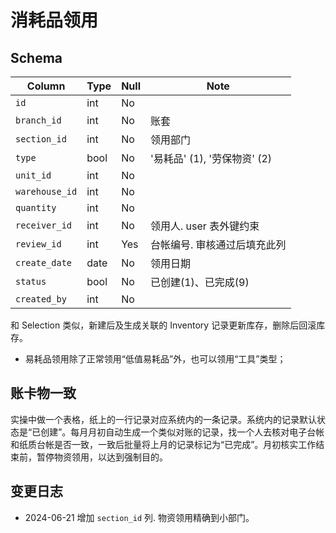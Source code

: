 # 消耗品领用

Schema
---------------------------------------------------------------------------

Column                              | Type      | Null | Note
------------------------------------|-----------|------|-------
`id`                                | int       | No   | 
`branch_id`                         | int       | No   | 账套 
`section_id`                        | int       | No   | 领用部门
`type`                              | bool      | No   | '易耗品' (1), '劳保物资' (2)
`unit_id`                           | int       | No   | 
`warehouse_id`                      | int       | No   | 
`quantity`                          | int       | No   | 
`receiver_id`                       | int       | No   | 领用人. user 表外键约束
`review_id`                         | int       | Yes  | 台帐编号. 审核通过后填充此列
`create_date`                       | date      | No   | 领用日期
`status`                            | bool      | No   | 已创建(1)、已完成(9)
`created_by`                        | int       | No   | 

和 Selection 类似，新建后及生成关联的 Inventory 记录更新库存，删除后回滚库存。

- 易耗品领用除了正常领用“低值易耗品”外，也可以领用“工具”类型；

账卡物一致
---------------------------------------------------------------------------

实操中做一个表格，纸上的一行记录对应系统内的一条记录。系统内的记录默认状态是“已创建”。每月月初自动生成一个类似对账的记录，找一个人去核对电子台帐和纸质台帐是否一致，一致后批量将上月的记录标记为“已完成”。月初核实工作结束前，暂停物资领用，以达到强制目的。

变更日志
--------------------------------------------------------------------------
- 2024-06-21 增加 `section_id` 列. 物资领用精确到小部门。

